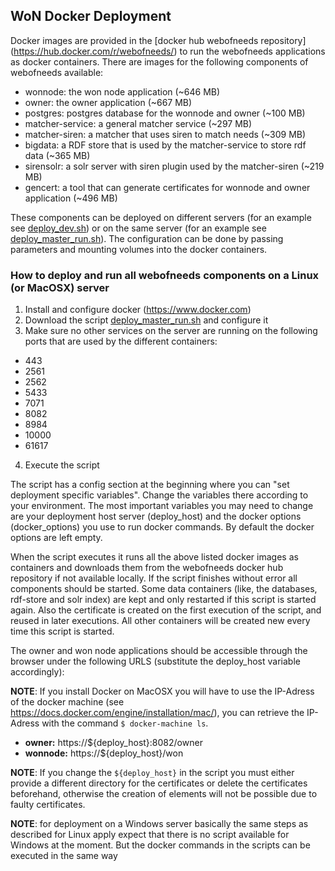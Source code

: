 ## WoN Docker Deployment

Docker images are provided in the [docker hub webofneeds repository] (https://hub.docker.com/r/webofneeds/) to run
the webofneeds applications as docker containers. There are images for the following components of webofneeds available:

* wonnode: the won node application (~646 MB)
* owner: the owner application (~667 MB)
* postgres: postgres database for the wonnode and owner (~100 MB)
* matcher-service: a general matcher service (~297 MB)
* matcher-siren: a matcher that uses siren to match needs (~309 MB)
* bigdata: a RDF store that is used by the matcher-service to store rdf data (~365 MB)
* sirensolr: a solr server with siren plugin used by the matcher-siren (~219 MB)
* gencert: a tool that can generate certificates for wonnode and owner application (~496 MB)

These components can be deployed on different servers (for an example see [deploy_dev.sh](deploy_dev.sh)) or on the
same server (for an example see [deploy_master_run.sh](deploy_master_run.sh)). The configuration can be done by
passing parameters and mounting volumes into the docker containers.

### How to deploy and run all webofneeds components on a Linux (or MacOSX) server

1. Install and configure docker (https://www.docker.com)
2. Download the script [deploy_master_run.sh](deploy_master_run.sh) and configure it
3. Make sure no other services on the server are running on the following ports that are used by the different
containers: 
 * 443
 * 2561
 * 2562
 * 5433
 * 7071
 * 8082
 * 8984
 * 10000
 * 61617

4. Execute the script

The script has a config section at the beginning where you can "set deployment specific variables". Change the
variables there according to your environment. The most important variables you may need to change are your deployment
host server (deploy_host) and the docker options (docker_options) you use to run docker commands. By default the
docker options are left empty.

When the script executes it runs all the above listed docker images as containers and downloads them from the
webofneeds docker hub repository if not available locally. If the script finishes without error all components
should be started. Some data containers (like, the databases, rdf-store and solr index) are kept and only
restarted if this script is started again. Also the certificate is created on the first execution of the script, and
reused in later executions. All other containers will be created new every time this script is started.

The owner and won node applications should be accessible through the browser under the following URLS (substitute the
 deploy_host variable accordingly):

**NOTE**: If you install Docker on MacOSX you will have to use the IP-Adress of the docker machine (see https://docs.docker.com/engine/installation/mac/), you can retrieve the IP-Adress with the command `$ docker-machine ls`.

* **owner:** https://${deploy_host}:8082/owner
* **wonnode:** https://${deploy_host}/won

**NOTE**: If you change the `${deploy_host}` in the script you must either provide a different directory for the certificates or delete the certificates beforehand, otherwise the creation of elements will not be possible due to faulty certificates.

**NOTE**: for deployment on a Windows server basically the same steps as described for Linux apply expect that there is
no script available for Windows at the moment. But the docker commands in the scripts can be executed in the same way






